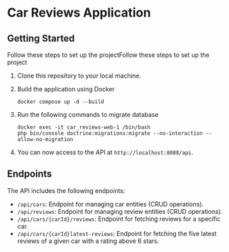# Car Reviews Application

## Getting Started

Follow these steps to set up the projectFollow these steps to set up the project

1. Clone this repository to your local machine.

2. Build the application using Docker

    ```
    docker compose up -d --build
    ```

3. Run the following commands to migrate database

    ```
    docker exec -it car_reviews-web-1 /bin/bash
    php bin/console doctrine:migrations:migrate --no-interaction --allow-no-migration
    ```

4. You can now access to the API at `http://localhost:8088/api`.

## Endpoints

The API includes the following endpoints:

- `/api/cars`: Endpoint for managing car entities (CRUD operations).
- `/api/reviews`: Endpoint for managing review entities (CRUD operations).
- `/api/cars/{carId}/reviews`: Endpoint for fetching reviews for a specific car.
- `/api/cars/{carId}latest-reviews`: Endpoint for fetching the five latest reviews of a given car with a rating above 6 stars.


